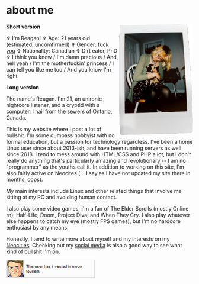 # about me

<img src="/images/me.png" alt="A photo my friend took of me :3c Not my dog tho." style="float:right;" width="200px">

**Short version**

✞ I'm Reagan!
✞ Age: 21 years old (estimated, uncomfirmed)
✞ Gender: [fuck you](/images/lion.jpg)
✞ Nationality: Canadian
✞ Dirt eater, PhD
✞ I think you know / I'm damn precious / And, hell yeah / I'm the motherfuckin' princess / I can tell you like me too / And you know I'm right

**Long version**

The name's Reagan. I'm 21, an unironic nightcore listener, and a cryptid with a computer. I hail from the sewers of Ontario, Canada.

This is my website where I post a lot of bullshit. I'm some dumbass hobbyist with no formal education, but a passion for technology regardless. I've been a home Linux user since about 2013-ish, and have been running servers as well since 2018. I tend to mess around with HTML/CSS and PHP a lot, but I don't really do anything that's particularly amazing and revolutionary -- I am no "programmer" as the youths call it. In addition to working on this site, I'm also fairly active on Neocites (... I say as I have not updated my site there in months, oops). 

My main interests include Linux and other related things that involve me sitting at my PC and avoiding human contact.

I also play some video games; I'm a fan of The Elder Scrolls (mostly Online rn), Half-Life, Doom, Project Diva, and When They Cry. I also play whatever else happens to catch my eye (mostly FPS games), but I'm no hardcore enthusiast by any means.

Honestly, I tend to write more about myself and my interests on my [Neocities](https://reagnyan.moe). Checking out my [social media](/contact.html) is also a good way to see what kind of bullshit I'm on.

![This user has invested in moon tourism.](/images/moontourism.png)